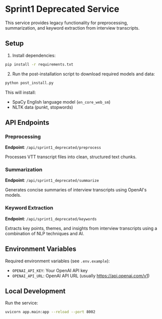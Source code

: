 # Sprint1 Deprecated Service

This service provides legacy functionality for preprocessing, summarization, and keyword extraction from interview transcripts.

## Setup

1. Install dependencies:
```bash
pip install -r requirements.txt
```

2. Run the post-installation script to download required models and data:
```bash
python post_install.py
```

This will install:
- SpaCy English language model (`en_core_web_sm`)
- NLTK data (punkt, stopwords)

## API Endpoints

### Preprocessing

**Endpoint**: `/api/sprint1_deprecated/preprocess`

Processes VTT transcript files into clean, structured text chunks.

### Summarization

**Endpoint**: `/api/sprint1_deprecated/summarize`

Generates concise summaries of interview transcripts using OpenAI's models.

### Keyword Extraction

**Endpoint**: `/api/sprint1_deprecated/keywords`

Extracts key points, themes, and insights from interview transcripts using a combination of NLP techniques and AI.

## Environment Variables

Required environment variables (see `.env.example`):
- `OPENAI_API_KEY`: Your OpenAI API key
- `OPENAI_API_URL`: OpenAI API URL (usually https://api.openai.com/v1)

## Local Development

Run the service:
```bash
uvicorn app.main:app --reload --port 8002
``` 